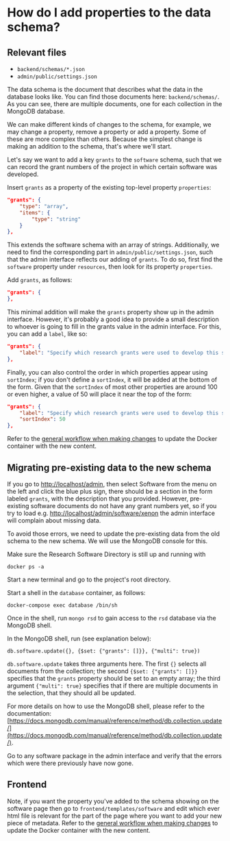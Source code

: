 # How do I add properties to the data schema?

## Relevant files

- `backend/schemas/*.json`
- `admin/public/settings.json`

The data schema is the document that describes what the data in the database
looks like. You can find those documents here: `backend/schemas/`. As you can
see, there are multiple documents, one for each collection in the MongoDB
database.

We can make different kinds of changes to the schema, for example, we may change
a property, remove a property or add a property. Some of these are more complex
than others. Because the simplest change is making an addition to the schema,
that's where we'll start.

Let's say we want to add a key `grants` to the `software` schema, such that
we can record the grant numbers of the project in which certain software was
developed.

Insert `grants` as a property of the existing top-level property `properties`:

```json
"grants": {
    "type": "array",
    "items": {
        "type": "string"
    }
},
```

This extends the software schema with an array of strings. Additionally, we need
to find the corresponding part in `admin/public/settings.json`, such that the
admin interface reflects our adding of `grants`. To do so, first find the
`software` property under `resources`, then look for its property `properties`.

Add `grants`, as follows:

```json
"grants": {
},
```

This minimal addition will make the `grants` property show up in the admin
interface. However, it's probably a good idea to provide a small description to
whoever is going to fill in the grants value in the admin interface. For this,
you can add a `label`, like so:

```json
"grants": {
    "label": "Specify which research grants were used to develop this software."
},
```

Finally, you can also control the order in which properties appear using
`sortIndex`; if you don't define a `sortIndex`, it will be added at the
bottom of the form. Given that the `sortIndex` of most other properties are
around 100 or even higher, a value of 50 will place it near the top of the form:

```json
"grants": {
    "label": "Specify which research grants were used to develop this software.",
    "sortIndex": 50
},
```

Refer to the [general workflow when making
changes](/README.md#general-workflow-when-making-changes) to update the Docker
container with the new content.

## Migrating pre-existing data to the new schema

If you go to [http://localhost/admin](http://localhost/admin), then select Software from the menu on the left and click
the blue plus sign, there should be a section in the form labeled `grants`, with the description that you provided.
However, pre-existing software documents do not have any grant numbers yet, so if you try to load e.g.
[http://localhost/admin/software/xenon](http://localhost/admin/software/xenon) the admin interface will complain about
missing data.

To avoid those errors, we need to update the pre-existing data from the old
schema to the new schema. We will use the MongoDB console for this.

Make sure the Research Software Directory is still up and running with

```shell
docker ps -a
```

Start a new terminal and go to the project's root directory.

Start a shell in the `database` container, as follows:

```shell
docker-compose exec database /bin/sh
```

Once in the shell, run `mongo rsd` to gain access to the `rsd` database via
the MongoDB shell.

In the MongoDB shell, run (see explanation below):

```shell
db.software.update({}, {$set: {"grants": []}}, {"multi": true})
```

`db.software.update` takes three arguments here. The first `{}` selects all
documents from the collection; the second `{$set: {"grants": []}}` specifies
that the `grants` property should be set to an empty array; the third argument
`{"multi": true}` specifies that if there are multiple documents in the
selection, that they should all be updated.

For more details on how to use the MongoDB shell, please refer to the documentation:
[https://docs.mongodb.com/manual/reference/method/db.collection.update/](https://docs.mongodb.com/manual/reference/method/db.collection.update/).

Go to any software package in the admin interface and verify that the errors
which were there previously have now gone.

## Frontend

Note, if you want the property you've added to the schema showing on the software page then go to `frontend/templates/software` and edit which ever html file is relevant for the part of the page where you want to add your new piece of metadata. Refer to the [general workflow when making
changes](/README.md#general-workflow-when-making-changes) to update the Docker
container with the new content.
